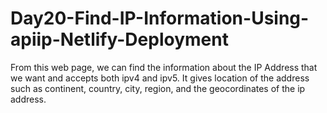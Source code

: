 # Day20-Find-IP-Information-Using-apiip-Netlify-Deployment
From this web page, we can find the information about the IP Address that we want and accepts both ipv4 and ipv5. It gives location of the address such as continent, country, city, region, and the geocordinates of the ip address. 
